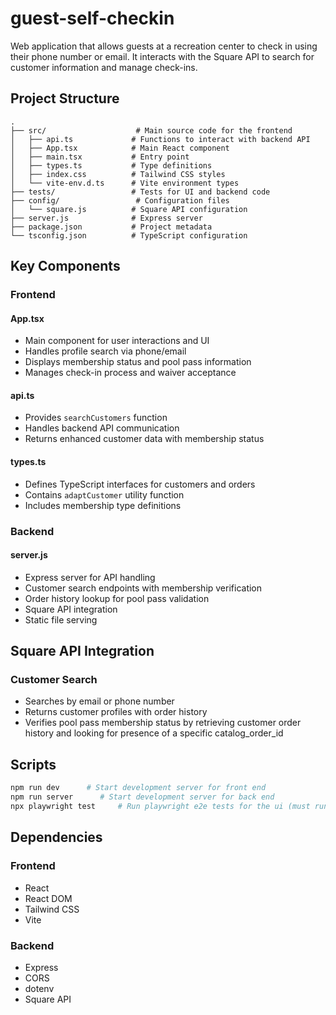 # guest-self-checkin

Web application that allows guests at a recreation center to check in using their phone number or email. It interacts with the Square API to search for customer information and manage check-ins.

## Project Structure

```
.
├── src/                    # Main source code for the frontend
│   ├── api.ts             # Functions to interact with backend API
│   ├── App.tsx            # Main React component
│   ├── main.tsx           # Entry point
│   ├── types.ts           # Type definitions
│   ├── index.css          # Tailwind CSS styles
│   └── vite-env.d.ts      # Vite environment types
├── tests/                 # Tests for UI and backend code
├── config/                 # Configuration files
│   └── square.js          # Square API configuration
├── server.js              # Express server
├── package.json           # Project metadata
└── tsconfig.json          # TypeScript configuration
```

## Key Components

### Frontend

#### App.tsx
- Main component for user interactions and UI
- Handles profile search via phone/email
- Displays membership status and pool pass information
- Manages check-in process and waiver acceptance

#### api.ts
- Provides `searchCustomers` function
- Handles backend API communication
- Returns enhanced customer data with membership status

#### types.ts
- Defines TypeScript interfaces for customers and orders
- Contains `adaptCustomer` utility function
- Includes membership type definitions

### Backend

#### server.js
- Express server for API handling
- Customer search endpoints with membership verification
- Order history lookup for pool pass validation
- Square API integration
- Static file serving

## Square API Integration

### Customer Search
- Searches by email or phone number
- Returns customer profiles with order history
- Verifies pool pass membership status by retrieving customer order history and looking for presence of a specific catalog_order_id

## Scripts

```bash
npm run dev      # Start development server for front end
npm run server      # Start development server for back end
npx playwright test     # Run playwright e2e tests for the ui (must run dev and server in advance)
```

## Dependencies

### Frontend
- React
- React DOM
- Tailwind CSS
- Vite

### Backend
- Express
- CORS
- dotenv
- Square API
